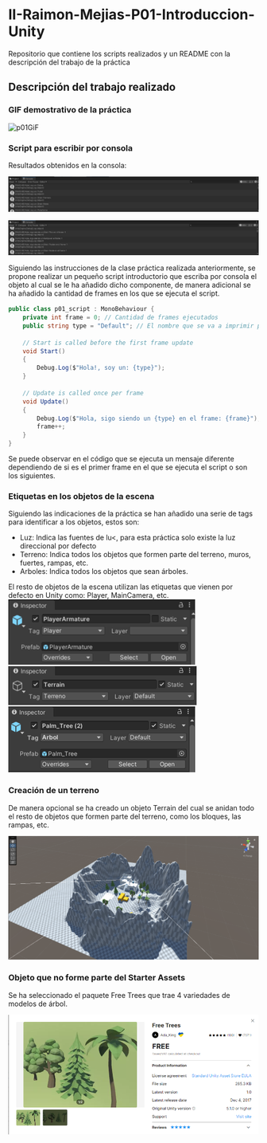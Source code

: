 # II-Raimon-Mejias-P01-Introduccion-Unity
Repositorio que contiene los scripts realizados y un README con la descripción del trabajo de la práctica

## Descripción del trabajo realizado

### GIF demostrativo de la práctica

![p01GiF](resources/p01.gif)

### Script para escribir por consola

Resultados obtenidos en la consola: 

![console1](resources/console1.png)

![console2](resources/console2.png)

Siguiendo las instrucciones de la clase práctica realizada anteriormente, se propone realizar un pequeño script introductorio que escriba por consola el objeto al cual se le ha añadido dicho componente, de manera adicional se ha añadido la cantidad de frames en los que se ejecuta el script. 

```C#
public class p01_script : MonoBehaviour {
    private int frame = 0; // Cantidad de frames ejecutados
    public string type = "Default"; // El nombre que se va a imprimir por pantalla en la consola

    // Start is called before the first frame update
    void Start()
    {
        Debug.Log($"Hola!, soy un: {type}");
    }

    // Update is called once per frame
    void Update()
    {
        Debug.Log($"Hola, sigo siendo un {type} en el frame: {frame}");
        frame++;
    }
}
```

Se puede observar en el código que se ejecuta un mensaje diferente dependiendo de si es el primer frame en el que se ejecuta el script o son los siguientes. 

### Etiquetas en los objetos de la escena

Siguiendo las indicaciones de la práctica se han añadido una serie de tags para identificar a los objetos, estos son:

- Luz: Indica las fuentes de lu<, para esta práctica solo existe la luz direccional por defecto
- Terreno: Indica todos los objetos que formen parte del terreno, muros, fuertes, rampas, etc.
- Arboles: Indica todos los objetos que sean árboles.

El resto de objetos de la escena utilizan las etiquetas que vienen por defecto en Unity como: Player, MainCamera, etc.
![playerTag](resources/player_tag.png)
![terrainTag](resources/terrain_tag.png)
![treeTag](resources/tree_tag.png)

### Creación de un terreno 

De manera opcional se ha creado un objeto Terrain del cual se anidan todo el resto de objetos que formen parte del terreno, como los bloques, las rampas, etc.

![terrain](resources/terrain.png)

### Objeto que no forme parte del Starter Assets

Se ha seleccionado el paquete Free Trees que trae 4 variedades de modelos de árbol. 

![freeTrees](resources/free_trees.png)

